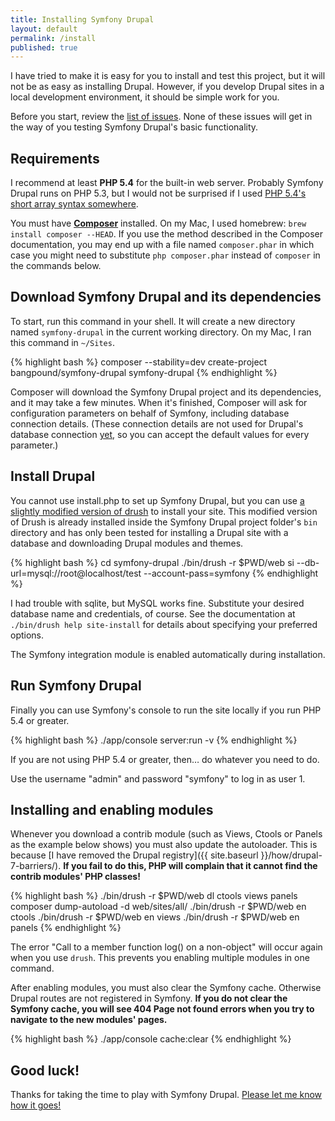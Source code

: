 ```yaml
---
title: Installing Symfony Drupal
layout: default
permalink: /install
published: true
---
```


<p class="lead">I have tried to make it is easy for you to install and test this project, but it will not be as easy as installing Drupal. However, if you develop Drupal sites in a local development environment, it should be simple work for you.</p>

Before you start, review the [list of issues](https://github.com/bangpound/symfony-drupal/issues). None of these issues will get in the way of you testing Symfony Drupal's basic functionality.

## Requirements

I recommend at least **PHP 5.4** for the built-in web server. Probably Symfony Drupal runs on PHP 5.3, but I would not be surprised if I used [PHP 5.4's short array syntax somewhere](http://www.php.net/manual/en/language.types.array.php).

You must have [**Composer**](http://getcomposer.org) installed. On my Mac, I used homebrew: `brew install composer --HEAD`. If you use the method described in the Composer documentation, you may end up with a file named `composer.phar` in which case you might need to substitute `php composer.phar` instead of `composer` in the commands below.

## Download Symfony Drupal and its dependencies

To start, run this command in your shell. It will create a new directory named `symfony-drupal` in the current working directory. On my Mac, I ran this command in `~/Sites`.

{% highlight bash %}
composer --stability=dev create-project bangpound/symfony-drupal symfony-drupal
{% endhighlight %}

Composer will download the Symfony Drupal project and its dependencies, and it may take a few minutes. When it's finished, Composer will ask for configuration parameters on behalf of Symfony, including database connection details. (These connection details are not used for Drupal's database connection [yet](https://github.com/bangpound/symfony-drupal/issues/7), so you can accept the default values for every parameter.)

## Install Drupal

You cannot use install.php to set up Symfony Drupal, but you can use [a slightly modified version of drush](https://github.com/bangpound/drush/compare) to install your site. This modified version of Drush is already installed inside the Symfony Drupal project folder's `bin` directory and has only been tested for installing a Drupal site with a database and downloading Drupal modules and themes.

{% highlight bash %}
cd symfony-drupal
./bin/drush -r $PWD/web si --db-url=mysql://root@localhost/test --account-pass=symfony
{% endhighlight %}

I had trouble with sqlite, but MySQL works fine. Substitute your desired database name and credentials, of course. See the documentation at `./bin/drush help site-install` for details about specifying your preferred options.

The Symfony integration module is enabled automatically during installation.

## Run Symfony Drupal

Finally you can use Symfony's console to run the site locally if you run PHP 5.4 or greater.

{% highlight bash %}
./app/console server:run -v
{% endhighlight %}

If you are not using PHP 5.4 or greater, then… do whatever you need to do.

Use the username "admin" and password "symfony" to log in as user 1.

## Installing and enabling modules

Whenever you download a contrib module (such as Views, Ctools or Panels as the example below shows) you must also update the autoloader. This is because [I have removed the Drupal registry]({{ site.baseurl }}/how/drupal-7-barriers/). **If you fail to do this, PHP will complain that it cannot find the contrib modules' PHP classes!**

{% highlight bash %}
./bin/drush -r $PWD/web dl ctools views panels
composer dump-autoload -d web/sites/all/
./bin/drush -r $PWD/web en ctools
./bin/drush -r $PWD/web en views
./bin/drush -r $PWD/web en panels
{% endhighlight %}

The error "Call to a member function log() on a non-object" will occur again when you use `drush`. This prevents you enabling multiple modules in one command.

After enabling modules, you must also clear the Symfony cache. Otherwise Drupal routes are not registered in Symfony. **If you do not clear the Symfony cache, you will see 404 Page not found errors when you try to navigate to the new modules' pages.**

{% highlight bash %}
./app/console cache:clear
{% endhighlight %}

## Good luck!

Thanks for taking the time to play with Symfony Drupal. [Please let me know how it goes!](https://github.com/bangpound/symfony-drupal/issues)

